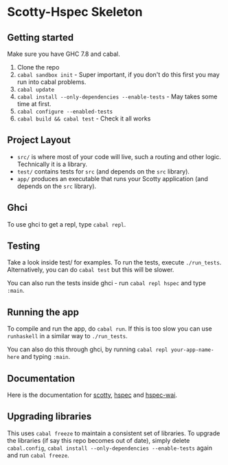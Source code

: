 # Scotty-Hspec Skeleton

## Getting started

Make sure you have GHC 7.8 and cabal.

1. Clone the repo
2. `cabal sandbox init` - Super important, if you don't do this first you may run into cabal problems.
3. `cabal update`
4. `cabal install --only-dependencies --enable-tests` - May takes some time at first.
5. `cabal configure --enabled-tests`
6. `cabal build && cabal test` - Check it all works

## Project Layout

* `src/` is where most of your code will live, such a routing and other logic. Technically it is a library.
* `test/` contains tests for `src` (and depends on the `src` library).
* `app/` produces an executable that runs your Scotty application (and depends on the `src` library).

## Ghci

To use ghci to get a repl, type `cabal repl`.

## Testing

Take a look inside test/ for examples. To run the tests, execute `./run_tests`. Alternatively, you can do `cabal test` but this will be slower.

You can also run the tests inside ghci - run `cabal repl hspec` and type `:main`.

## Running the app

To compile and run the app, do `cabal run`. If this is too slow you can use `runhaskell` in a similar way to `./run_tests`.

You can also do this through ghci, by running `cabal repl your-app-name-here` and typing `:main`.

## Documentation

Here is the documentation for [scotty](http://hackage.haskell.org/package/scotty), [hspec](http://hspec.github.io/index.html) and [hspec-wai](https://hackage.haskell.org/package/hspec-wai-0.6.3/docs/Test-Hspec-Wai.html).

## Upgrading libraries

This uses `cabal freeze` to maintain a consistent set of libraries. To upgrade the libraries (if say this repo becomes out of date), simply delete `cabal.config`, `cabal install --only-dependencies --enable-tests` again  and run `cabal freeze`.
